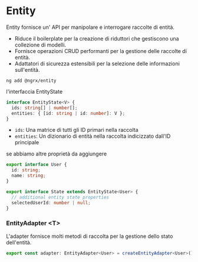 # Entity

Entity fornisce un' API per manipolare e interrogare raccolte di entità.

* Riduce il boilerplate per la creazione di riduttori che gestiscono una collezione di modelli.
* Fornisce operazioni CRUD performanti per la gestione delle raccolte di entità.
* Adattatori di sicurezza estensibili per la selezione delle informazioni sull'entità.

```text
ng add @ngrx/entity
```

l'interfaccia EntityState

```typescript
interface EntityState<V> {
  ids: string[] | number[];
  entities: { [id: string | id: number]: V };
}
```

* `ids`: Una matrice di tutti gli ID primari nella raccolta
* `entities`: Un dizionario di entità nella raccolta indicizzato dall'ID principale

se abbiamo altre proprietà da aggiungere 

```typescript
export interface User {
  id: string;
  name: string;
}

export interface State extends EntityState<User> {
  // additional entity state properties
  selectedUserId: number | null;
}
```

### EntityAdapter &lt;T&gt; <a id="entityadaptert"></a>

L'adapter fornisce molti metodi di raccolta per la gestione dello stato dell'entità.

```typescript
export const adapter: EntityAdapter<User> = createEntityAdapter<User>();
```

